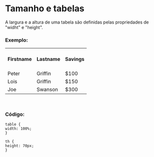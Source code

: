 <style>
    table {
    width: 100%;
    }

    th {
    height: 70px;
    }
</style>
<h1>Tamanho e tabelas</h1>
<p>
A largura e a altura de uma tabela são definidas pelas propriedades de "widht" e "height".
</p>
<h3>Exemplo:</h3>
<table>
  <tbody><tr>
  <th>Firstname</th>
  <th>Lastname</th>
  <th>Savings</th>
  </tr>
  <tr>
  <td>Peter</td>
  <td>Griffin</td>
  <td>$100</td>
  </tr>
  <tr>
  <td>Lois</td>
  <td>Griffin</td>
  <td>$150</td>
  </tr>
  <tr>
  <td>Joe</td>
  <td>Swanson</td>
  <td>$300</td>
  </tr>
</tbody></table>
<br/>
<h3>Código:</h3>

    table {
    width: 100%;
    }

    th {
    height: 70px;
    }

